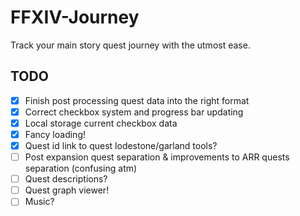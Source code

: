 # FFXIV-Journey

Track your main story quest journey with the utmost ease.

## TODO

- [x] Finish post processing quest data into the right format
- [x] Correct checkbox system and progress bar updating
- [x] Local storage current checkbox data
- [x] Fancy loading!
- [x] Quest id link to quest lodestone/garland tools?
- [ ] Post expansion quest separation & improvements to ARR quests separation (confusing atm)
- [ ] Quest descriptions?
- [ ] Quest graph viewer!
- [ ] Music?
